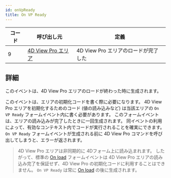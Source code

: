 ```yaml
---
id: onVpReady
title: On VP Ready
---
```


| コード | 呼び出し元                                                  | 定義                       |
| --- | ------------------------------------------------------ | ------------------------ |
| 9   | [4D View Pro エリア](FormObjects/viewProArea_overview.md) | 4D View Pro エリアのロードが完了した |


## 詳細

このイベントは、4D View Pro エリアのロードが終わった時に生成されます。

このイベントは、エリアの初期化コードを書く際に必要になります。 4D View Pro エリアを初期化するためのコード (値の読み込みなど) は当該エリアの `On VP Ready` フォームイベント内に書く必要があります。 このフォームイベントは、エリアの読み込みが完了したときに一回生成されます。 同イベントの利用によって、有効なコンテキスト内でコードが実行されることを確実にできます。 `On VP Ready` フォームイベントが生成される前に 4D View Pro コマンドを呼び出してしまうと、エラーが返されます。

> 4D View Pro エリアは非同期的に 4Dフォーム上に読み込まれます。 したがって、標準の [On load](onLoad.md) フォームイベントは 4D View Pro エリアの読み込み完了を保証せず、4D View Pro の初期化コードに利用することはできません。 `On VP Ready` は常に [On load](onLoad.md) の後に生成されます。
